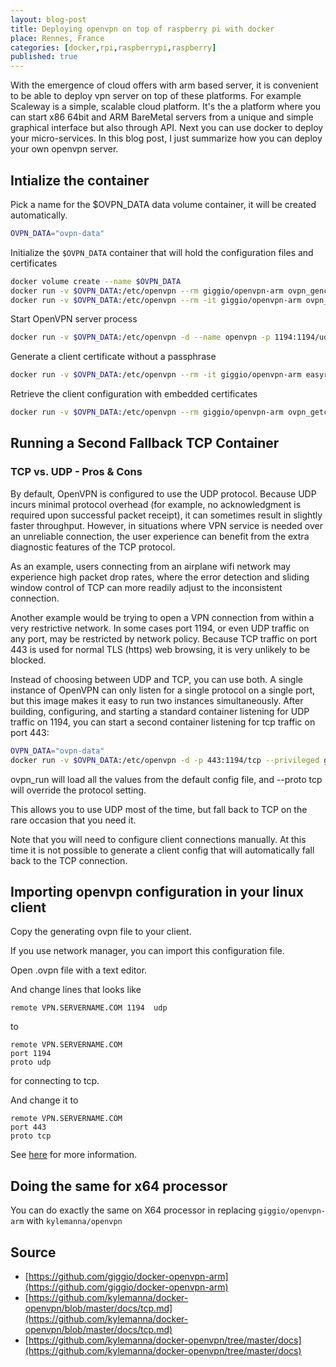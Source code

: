 ```yaml
---
layout: blog-post
title: Deploying openvpn on top of raspberry pi with docker
place: Rennes, France
categories: [docker,rpi,raspberrypi,raspberry]
published: true
---
```


With the emergence of cloud offers with arm based server, it is convenient to be able to deploy vpn server on top of these platforms. For example Scaleway is a simple, scalable cloud platform. It's the a platform where you can start x86 64bit and ARM BareMetal servers from a unique and simple graphical interface but also through API. Next you can use docker to deploy your micro-services. In this blog post, I just summarize how you can deploy your own openvpn server. 


<!--more-->

## Intialize the container

Pick a name for the $OVPN_DATA data volume container, it will be created automatically.

```bash
OVPN_DATA="ovpn-data"
```

Initialize the `$OVPN_DATA` container that will hold the configuration files and certificates

```bash
docker volume create --name $OVPN_DATA
docker run -v $OVPN_DATA:/etc/openvpn --rm giggio/openvpn-arm ovpn_genconfig -u udp://VPN.SERVERNAME.COM
docker run -v $OVPN_DATA:/etc/openvpn --rm -it giggio/openvpn-arm ovpn_initpki nopass
```


Start OpenVPN server process

```bash
docker run -v $OVPN_DATA:/etc/openvpn -d --name openvpn -p 1194:1194/udp --cap-add=NET_ADMIN giggio/openvpn-arm
```

Generate a client certificate without a passphrase

```bash
docker run -v $OVPN_DATA:/etc/openvpn --rm -it giggio/openvpn-arm easyrsa build-client-full CLIENTNAME nopass
```

Retrieve the client configuration with embedded certificates

```bash
docker run -v $OVPN_DATA:/etc/openvpn --rm giggio/openvpn-arm ovpn_getclient CLIENTNAME > CLIENTNAME.ovpn
```


## Running a Second Fallback TCP Container

### TCP vs. UDP - Pros & Cons

By default, OpenVPN is configured to use the UDP protocol. Because UDP incurs minimal protocol overhead (for example, no acknowledgment is required upon successful packet receipt), it can sometimes result in slightly faster throughput. However, in situations where VPN service is needed over an unreliable connection, the user experience can benefit from the extra diagnostic features of the TCP protocol.

As an example, users connecting from an airplane wifi network may experience high packet drop rates, where the error detection and sliding window control of TCP can more readily adjust to the inconsistent connection.

Another example would be trying to open a VPN connection from within a very restrictive network. In some cases port 1194, or even UDP traffic on any port, may be restricted by network policy. Because TCP traffic on port 443 is used for normal TLS (https) web browsing, it is very unlikely to be blocked.

Instead of choosing between UDP and TCP, you can use both. A single instance of OpenVPN can only listen for a single protocol on a single port, but this image makes it easy to run two instances simultaneously. After building, configuring, and starting a standard container listening for UDP traffic on 1194, you can start a second container listening for tcp traffic on port 443:

```bash
OVPN_DATA="ovpn-data"
docker run -v $OVPN_DATA:/etc/openvpn -d -p 443:1194/tcp --privileged giggio/openvpn-arm ovpn_run --proto tcp
```

ovpn_run will load all the values from the default config file, and --proto tcp will override the protocol setting.


This allows you to use UDP most of the time, but fall back to TCP on the rare occasion that you need it.

Note that you will need to configure client connections manually. At this time it is not possible to generate a client config that will automatically fall back to the TCP connection.


## Importing openvpn configuration in your linux client

Copy the generating ovpn file to your client. 

If you use network manager, you can import this configuration file. 

Open .ovpn file with a text editor.

And change lines that looks like


```
remote VPN.SERVERNAME.COM 1194  udp
```

to

```
remote VPN.SERVERNAME.COM 
port 1194 
proto udp
```


for connecting to tcp. 

And change it to 

```
remote VPN.SERVERNAME.COM
port 443
proto tcp
```

See [here](http://askubuntu.com/questions/760345/cannot-import-saved-openvpn-configuration-file-in-ubuntu-16-04-lts) for more information. 

## Doing the same for x64 processor

You can do exactly the same on X64 processor in replacing `giggio/openvpn-arm` with `kylemanna/openvpn`


## Source 

- [https://github.com/giggio/docker-openvpn-arm](https://github.com/giggio/docker-openvpn-arm)
- [https://github.com/kylemanna/docker-openvpn/blob/master/docs/tcp.md](https://github.com/kylemanna/docker-openvpn/blob/master/docs/tcp.md)
- [https://github.com/kylemanna/docker-openvpn/tree/master/docs](https://github.com/kylemanna/docker-openvpn/tree/master/docs)


